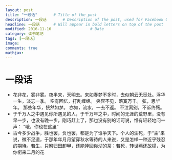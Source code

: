 ```yaml
---
layout: post
title: "一段话"       # Title of the post
description: 一段话       # Description of the post, used for Facebook Opengraph & Twitter
headline: 一段话      # Will appear in bold letters on top of the post
modified: 2016-11-16                 # Date
category: 读书笔记
tags: [一段话]
image:
comments: true
mathjax:
---
```


# 一段话

- 花非花，雾非雾。夜半来，天明去。来如春梦不多时，去似朝云无觅处。浮华一生，淡忘一季。 空有回忆，打乱缠绵。 笑容不见，落寞万千。 弦，思华年。 那些年华，恍然如梦。 亦如，流水，一去不返。 不泣离别，不诉终殇。
- 于千万人之中遇见你所遇见的人，于千万年之中，时间的无涯的荒野里，没有早一步，也没有晚一步，刚巧赶上了，那也没有别的话可说，惟有轻轻地问一声： “哦，你也在这里”
- 古今多少战争，胜也罢，负也罢，都是为了谁争天下。个人的生死，于“主”来说，微不足道，于那年年月月望穿秋水等待的人来说，又是怎样一种近乎残忍的期待。若生，只盼归田卸甲，还能捧回你沏的茶；若死，转世燕还故榻，为你衔来二月的花
